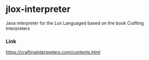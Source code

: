 # jlox-interpreter

Java interpreter for the *Lox* Languaged based on the book Crafting Interpreters

### Link
https://craftinginterpreters.com/contents.html
